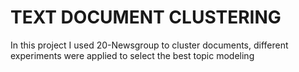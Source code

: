 # TEXT DOCUMENT CLUSTERING
In this project I used 20-Newsgroup to cluster documents, different experiments were applied to select the best topic modeling 
